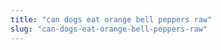 ```yaml
---
title: "can dogs eat orange bell peppers raw"
slug: "can-dogs-eat-orange-bell-peppers-raw"
---
```


